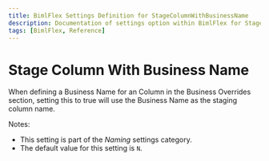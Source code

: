 ```yaml
---
title: BimlFlex Settings Definition for StageColumnWithBusinessName
description: Documentation of settings option within BimlFlex for StageColumnWithBusinessName
tags: [BimlFlex, Reference]
---
```


# Stage Column With Business Name

When defining a Business Name for an Column in the Business Overrides section, setting this to true will use the Business Name as the staging column name.

Notes:

* This setting is part of the *Naming* settings category.
* The default value for this setting is `N`.
